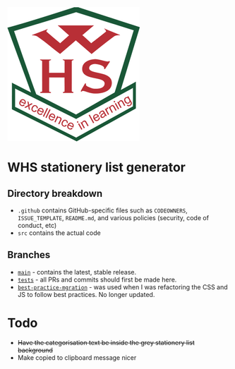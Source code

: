 <img src="https://github.com/OWelton-Rosie/stationery/blob/main/src/assets/WHS_logo_SMALL.png">

# WHS stationery list generator

## Directory breakdown
- `.github`  contains GitHub-specific files such as `CODEOWNERS`, `ISSUE_TEMPLATE`, `README.md`, and various policies (security, code of conduct, etc)
- `src` contains the actual code

## Branches
- [`main`](https://github.com/OWelton-Rosie/stationery/tree/main) - contains the latest, stable release.
- [`tests`](https://github.com/OWelton-Rosie/stationery/tree/tests) - all PRs and commits should first be made here.
- [`best-practice-mgration`](https://github.com/OWelton-Rosie/stationery/tree/best-practice-migration) - was used when I was refactoring the CSS and JS to follow best practices. No longer updated.


# Todo
- ~~Have the categorisation text be inside the grey stationery list background~~
- Make copied to clipboard message nicer
